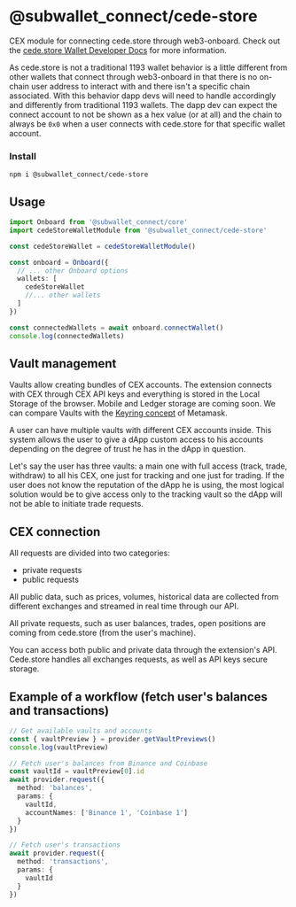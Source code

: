 # @subwallet_connect/cede-store

CEX module for connecting cede.store through web3-onboard. Check out the [cede.store Wallet Developer Docs](https://docs.cede.store) for more information.


As cede.store is not a traditional 1193 wallet behavior is a little different from other wallets that connect through web3-onboard in that there is no on-chain user address to interact with and there isn't a specific chain associated. With this behavior dapp devs will need to handle accordingly and differently from traditional 1193 wallets. The dapp dev can expect the connect account to not be shown as a hex value (or at all) and the chain to always be `0x0` when a user connects with cede.store for that specific wallet account.

### Install

`npm i @subwallet_connect/cede-store`

## Usage

```typescript
import Onboard from '@subwallet_connect/core'
import cedeStoreWalletModule from '@subwallet_connect/cede-store'

const cedeStoreWallet = cedeStoreWalletModule()

const onboard = Onboard({
  // ... other Onboard options
  wallets: [
    cedeStoreWallet
    //... other wallets
  ]
})

const connectedWallets = await onboard.connectWallet()
console.log(connectedWallets)
```

## Vault management

Vaults allow creating bundles of CEX accounts. The extension connects with CEX through CEX API keys and everything is stored in the Local Storage of the browser. Mobile and Ledger storage are coming soon.
We can compare Vaults with the [Keyring concept](https://www.wispwisp.com/index.php/2020/12/25/how-metamask-stores-your-wallet-secret/) of
Metamask.

A user can have multiple vaults with different CEX accounts inside. This system allows the user to give a dApp custom
access to his accounts depending on the degree of trust he has in the dApp in question.

Let's say the user has three vaults: a main one with full access (track, trade, withdraw) to all his CEX, one just for
tracking and one just for trading. If the user does not know the reputation of the dApp he is using, the most logical
solution would be to give access only to the tracking vault so the dApp will not be able to initiate trade requests.

## CEX connection

All requests are divided into two categories:

- private requests
- public requests

All public data, such as prices, volumes, historical data are collected from different exchanges and streamed in real
time through our API.

All private requests, such as user balances, trades, open positions are coming from cede.store (from the user's
machine).

You can access both public and private data through the extension's API. Cede.store handles all exchanges requests, as
well as API keys secure storage.

## Example of a workflow (fetch user's balances and transactions)

```typescript
// Get available vaults and accounts
const { vaultPreview } = provider.getVaultPreviews()
console.log(vaultPreview)

// Fetch user's balances from Binance and Coinbase
const vaultId = vaultPreview[0].id
await provider.request({
  method: 'balances',
  params: {
    vaultId,
    accountNames: ['Binance 1', 'Coinbase 1']
  }
})

// Fetch user's transactions
await provider.request({
  method: 'transactions',
  params: {
    vaultId
  }
})
```
